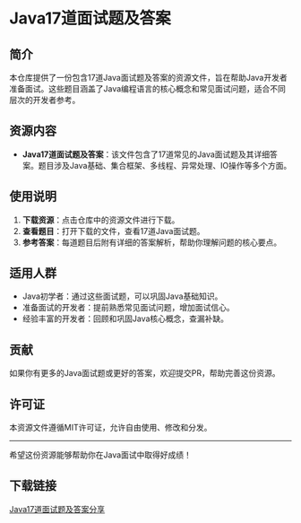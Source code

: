 # Java17道面试题及答案

## 简介
本仓库提供了一份包含17道Java面试题及答案的资源文件，旨在帮助Java开发者准备面试。这些题目涵盖了Java编程语言的核心概念和常见面试问题，适合不同层次的开发者参考。

## 资源内容
- **Java17道面试题及答案**：该文件包含了17道常见的Java面试题及其详细答案。题目涉及Java基础、集合框架、多线程、异常处理、IO操作等多个方面。

## 使用说明
1. **下载资源**：点击仓库中的资源文件进行下载。
2. **查看题目**：打开下载的文件，查看17道Java面试题。
3. **参考答案**：每道题目后附有详细的答案解析，帮助你理解问题的核心要点。

## 适用人群
- Java初学者：通过这些面试题，可以巩固Java基础知识。
- 准备面试的开发者：提前熟悉常见面试问题，增加面试信心。
- 经验丰富的开发者：回顾和巩固Java核心概念，查漏补缺。

## 贡献
如果你有更多的Java面试题或更好的答案，欢迎提交PR，帮助完善这份资源。

## 许可证
本资源文件遵循MIT许可证，允许自由使用、修改和分发。

---
希望这份资源能够帮助你在Java面试中取得好成绩！

## 下载链接

[Java17道面试题及答案分享](https://pan.quark.cn/s/6d440dc1452a)